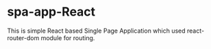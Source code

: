 # spa-app-React
This is simple React based Single Page Application which used react-router-dom module for routing.
